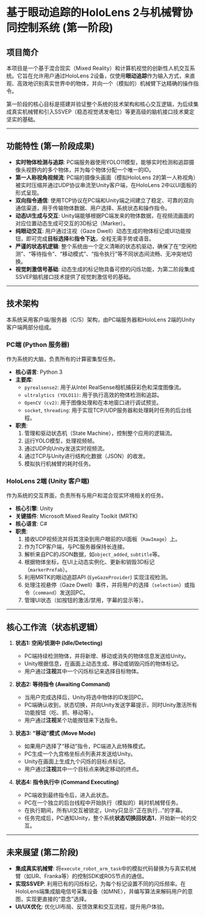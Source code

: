 
# 基于眼动追踪的HoloLens 2与机械臂协同控制系统 (第一阶段)

## 项目简介

本项目是一个基于混合现实（Mixed Reality）和计算机视觉的创新性人机交互系统。它旨在允许用户通过HoloLens 2设备，仅使用**眼动追踪**作为输入方式，来直观、高效地识别真实世界中的物体，并向一个（模拟的）机械臂下达精确的操作指令。

第一阶段的核心目标是搭建并验证整个系统的技术架构和核心交互逻辑，为后续集成真实机械臂和引入SSVEP（稳态视觉诱发电位）等更高级的脑机接口技术奠定坚实的基础。

---

## 功能特性 (第一阶段成果)

* **实时物体检测与追踪**: PC端服务器使用YOLO11模型，能够实时检测和追踪摄像头视野内的多个物体，并为每个物体分配一个唯一的ID。
* **第一人称视角视频流**: PC端的摄像头画面（模拟HoloLens 2的第一人称视角）被实时压缩并通过UDP协议串流至Unity客户端，在HoloLens 2中以UI面板的形式呈现。
* **双向指令通信**: 使用TCP协议在PC端和Unity端之间建立了稳定、可靠的双向通信渠道，用于传输物体数据、用户选择、系统状态和操作指令。
* **动态UI生成与交互**: Unity端能够根据PC端发来的物体数据，在视频流画面的对应位置动态生成可交互的3D标记（Marker）。
* **纯眼动交互**: 用户通过注视（Gaze Dwell）动态生成的物体标记或UI功能按钮，即可完成**目标选择**和**指令下达**，全程无需手势或语音。
* **严谨的状态机逻辑**: 整个系统由一个定义清晰的状态机驱动，确保了在“空闲检测”、“等待指令”、“移动模式”、“指令执行”等不同状态间流畅、无冲突地切换。
* **视觉刺激信号基础**: 动态生成的标记物具备可控的闪烁功能，为第二阶段集成SSVEP脑机接口技术提供了视觉刺激信号的基础。

---

## 技术架构

本系统采用客户端/服务器（C/S）架构，由PC端服务器和HoloLens 2端的Unity客户端两部分组成。

### PC端 (Python 服务器)

作为系统的大脑，负责所有的计算密集型任务。

* **核心语言**: Python 3
* **主要库**:
    * `pyrealsense2`: 用于从Intel RealSense相机捕获彩色和深度图像流。
    * `ultralytics (YOLO11)`: 用于执行高效的物体检测和追踪。
    * `OpenCV (cv2)`: 用于图像处理和在本地窗口进行调试预览。
    * `socket`, `threading`: 用于实现TCP/UDP服务器和处理耗时任务的后台线程。
* **职责**:
    1.  管理和驱动状态机（State Machine），控制整个应用的逻辑流。
    2.  运行YOLO模型，处理视频帧。
    3.  通过UDP向Unity发送实时视频流。
    4.  通过TCP与Unity进行结构化数据（JSON）的收发。
    5.  模拟执行机械臂的耗时任务。

### HoloLens 2端 (Unity 客户端)

作为系统的交互界面，负责所有与用户和混合现实环境相关的任务。

* **核心引擎**: Unity
* **关键插件**: Microsoft Mixed Reality Toolkit (MRTK)
* **核心语言**: C#
* **职责**:
    1.  接收UDP视频流并将其渲染到用户眼前的UI面板（`RawImage`）上。
    2.  作为TCP客户端，与PC服务器保持长连接。
    3.  解析来自PC的JSON数据，如`object_added`, `subtitle`等。
    4.  根据物体坐标，在UI上动态实例化、更新和销毁3D标记（`markerPrefab`）。
    5.  利用MRTK的眼动追踪API (`EyeGazeProvider`) 实现注视检测。
    6.  处理注视悬停（Gaze Dwell）事件，并将用户的选择（`selection`）或指令（`command`）发送回PC。
    7.  管理UI状态（如按钮的激活/禁用，字幕的显示等）。

---

## 核心工作流（状态机逻辑）

1.  **状态1: 空闲/侦测中 (Idle/Detecting)**
    * PC端持续检测物体，并将新增、移动或消失的物体信息发送给Unity。
    * Unity根据信息，在画面上动态生成、移动或销毁闪烁的物体标记。
    * 用户通过**注视**其中一个闪烁标记来选择目标物体。

2.  **状态2: 等待指令 (Awaiting Command)**
    * 当用户完成选择后，Unity将选中物体的ID发回PC。
    * PC端确认收到，状态切换，并向Unity发送字幕提示，同时Unity激活所有功能按钮（吃、抓、移动等）。
    * 用户通过**注视**某个功能按钮来下达指令。

3.  **状态3: “移动”模式 (Move Mode)**
    * 如果用户选择了“移动”指令，PC端进入此特殊模式。
    * PC生成一个九宫格坐标点列表并发送给Unity。
    * Unity在画面上生成九个闪烁的目标点标记。
    * 用户通过**注视**其中一个目标点来确定移动的终点。

4.  **状态4: 指令执行中 (Command Executing)**
    * PC端收到最终指令后，进入此状态。
    * PC在一个独立的后台线程中开始执行（模拟的）耗时机械臂任务。
    * 在执行期间，所有UI交互被锁定，Unity只显示“正在执行...”的字幕。
    * 任务完成后，PC通知Unity，整个系统**状态切换回状态1**，开始新一轮的交互。

---

## 未来展望 (第二阶段)

* **集成真实机械臂**: 将`execute_robot_arm_task`中的模拟代码替换为与真实机械臂（如UR、Franka等）的控制SDK或ROS节点的通信。
* **实现SSVEP**: 利用已有的闪烁标记，为每个标记设置不同的闪烁频率。在HoloLens端集成脑电信号采集设备（如MNE），并编写算法来解码用户的意图，实现更直接的“意念”选择。
* **UI/UX优化**: 优化UI布局、反馈效果和交互流程，提升用户体验。